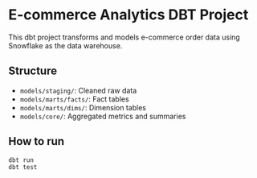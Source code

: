 # E-commerce Analytics DBT Project

This dbt project transforms and models e-commerce order data using Snowflake as the data warehouse.

## Structure

- `models/staging/`: Cleaned raw data
- `models/marts/facts/`: Fact tables
- `models/marts/dims/`: Dimension tables
- `models/core/`: Aggregated metrics and summaries

## How to run

```bash
dbt run
dbt test
